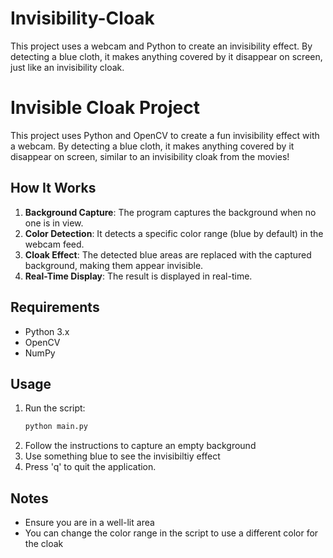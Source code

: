 # Invisibility-Cloak
This project uses a webcam and Python to create an invisibility effect. By detecting a blue cloth, it makes anything covered by it disappear on screen, just like an invisibility cloak.

# Invisible Cloak Project

This project uses Python and OpenCV to create a fun invisibility effect with a webcam. By detecting a blue cloth, it makes anything covered by it disappear on screen, similar to an invisibility cloak from the movies!

## How It Works

1. **Background Capture**: The program captures the background when no one is in view.
2. **Color Detection**: It detects a specific color range (blue by default) in the webcam feed.
3. **Cloak Effect**: The detected blue areas are replaced with the captured background, making them appear invisible.
4. **Real-Time Display**: The result is displayed in real-time.

## Requirements

- Python 3.x
- OpenCV
- NumPy

## Usage

1. Run the script:
   ```bash
   python main.py
   ```
2. Follow the instructions to capture an empty background
3. Use something blue to see the invisibiltiy effect
4. Press 'q' to quit the application.

## Notes

- Ensure you are in a well-lit area
- You can change the color range in the script to use a different color for the cloak
